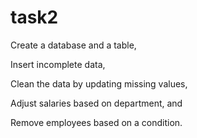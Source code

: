 # task2
Create a database and a table,

Insert incomplete data,

Clean the data by updating missing values,

Adjust salaries based on department, and

Remove employees based on a condition.

